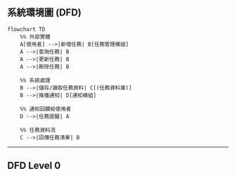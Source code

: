 ## 系統環境圖 (DFD)

```mermaid
flowchart TD
    %% 外部實體
    A[使用者] -->|新增任務| B[任務管理模組]
    A -->|查詢任務| B
    A -->|更新任務| B
    A -->|刪除任務| B

    %% 系統處理
    B -->|儲存/讀取任務資料| C[(任務資料庫)]
    B -->|推播通知| D[通知模組]
    
    %% 通知回饋給使用者
    D -->|任務提醒| A

    %% 任務資料流
    C -->|回傳任務清單| B
```
---
## DFD Level 0
